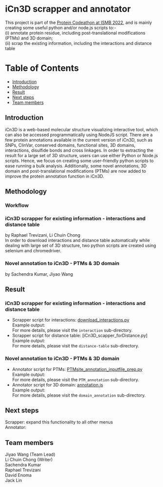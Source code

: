 # iCn3D scrapper and annotator

This project is part of the [Protein Codeathon at ISMB 2022](https://sites.google.com/view/codeathonismb2022), and is mainly creating some useful python and/or node.js scripts to:- <br>
(i) annotate protein residue, including post-translational modifications (PTMs) and 3D domain; <br>
(ii) scrap the existing information, including the interactions and distance table 

Table of Contents
====================
- [Introduction](#introduction)
- [Methodology](#methodology)
- [Result](#result)
- [Next steps](#next-steps)
- [Team members](#team-members)

## Introduction
iCn3D is a web-based molecular structure visualizing interactive tool, which can also be accessed programmatically using NodeJS script. There are a few protein annotations available in the current version of iCn3D, such as SNPs, ClinVar, conserved domains, functional sites, 3D domains, interactions, disulfide bonds and cross linkages. In order to extracting the result for a large set of 3D structure, users can use either Python or Node.js scripts. Hence, we focus on creating some user-friendly python scripts to ease running a bulk analysis. Additionally, some novel annotations, 3D domain and post-translational modifications (PTMs) are now added to improve the protein annotation function in iCn3D. 

## Methodology
### Workflow 

### iCn3D scrapper for existing information - interactions and distance table
by Raphael Trevizani, Li Chuin Chong <br>
In order to download interactions and distance table automatically while dealing with large set of 3D structure, two python scripts are created using selenium and chromedriver.   

### Novel annotation to iCn3D - PTMs & 3D domain
by Sachendra Kumar, Jiyao Wang


## Result
### iCn3D scrapper for existing information - interactions and distance table
- Scrapper script for interactions: [download_interactions.py](https://github.com/hackathonismb/scripts-to-protein-residue-annotations/tree/main/interactions) <br>
  Example output: <br>
  For more details, please visit the `interaction` sub-directory.
- Scrapper script for distance table: [iCn3D_scapper_forDistance.py] <br>
  Example output: <br>
  For more details, please visit the `distance-table` sub-directory.

### Novel annotation to iCn3D - PTMs & 3D domain
- Annotator script for PTMs: [PTMsite_annotation_inputfile_prep.py](https://github.com/hackathonismb/scripts-to-protein-residue-annotations/blob/main/PTM_annotation/PTMsite_annotation_inputfile_prep.py) <br>
  Example output:  <br>
  For more details, please visit the `PTM_annotation` sub-directory.
- Annotator script for 3D domain: [annotation.js](https://github.com/hackathonismb/scripts-to-protein-residue-annotations/blob/main/nodejs/annotation.js) <br>
  Example output: <br>
  For more details, please visit the `domain_annotation` sub-directory.

## Next steps 
Scrapper: expand this functionality to all other menus <br>
Annotator: 

## Team members
Jiyao Wang (Team Lead) <br>
Li Chuin Chong (Writer) <br>
Sachendra Kumar <br>
Raphael Trevizani <br> 
David Enoma <br>
Jack Lin 
